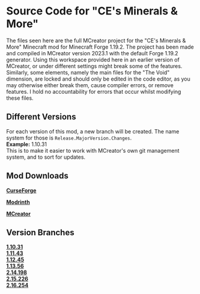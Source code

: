 # Source Code for "CE's Minerals & More"
The files seen here are the full MCreator project for the "CE's Minerals & More" Minecraft mod for Minecraft Forge 1.19.2. The project has been made and compiled in MCreator version 2023.1 with the default Forge 1.19.2 generator. Using this workspace provided here in an earlier version of MCreator, or under different settings might break some of the features. Similarly, some elements, namely the main files for the "The Void" dimension, are locked and should only be edited in the code editor, as you may otherwise either break them, cause compiler errors, or remove features. I hold no accountability for errors that occur whilst modifying these files.

## Different Versions
For each version of this mod, a new branch will be created. The name system for those is ``Release.MajorVersion.Changes``.  
**Example:** 1.10.31  
This is to make it easier to work with MCreator's own git management system, and to sort for updates.

## Mod Downloads
**[CurseForge](https://www.curseforge.com/minecraft/mc-mods/ces-minerals-more)**

**[Modrinth](https://modrinth.com/mod/cemm)**

**[MCreator](https://mcreator.net/modification/97656/ces-minerals-more)**

## Version Branches
**[1.10.31](https://github.com/CreeperEntertain/CE-s-Minerals-More/blob/1.10.31)**  
**[1.11.43](https://github.com/CreeperEntertain/CE-s-Minerals-More/tree/1.11.43)**  
**[1.12.45](https://github.com/CreeperEntertain/CE-s-Minerals-More/tree/1.12.45)**  
**[1.13.56](https://github.com/CreeperEntertain/CE-s-Minerals-More/blob/1.13.56)**  
**[2.14.198](https://github.com/CreeperEntertain/CE-s-Minerals-More/tree/2.14.198)**  
**[2.15.226](https://github.com/CreeperEntertain/CE-s-Minerals-More/tree/2.15.226)**  
**[2.16.254](https://github.com/CreeperEntertain/CE-s-Minerals-More/tree/2.16.254)**
